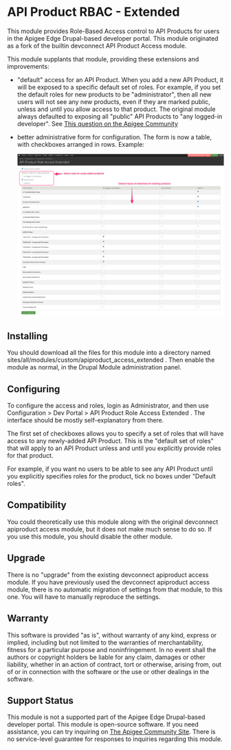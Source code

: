 # API Product RBAC - Extended

This module provides Role-Based Access control to API Products for users in the Apigee
Edge Drupal-based developer portal. This module originated as a fork of the builtin
devconnect API Product Access module.

This module supplants that module, providing these extensions and improvements:

* "default" access for an API Product.
  When you add a new API Product, it will be exposed to a specific default set of roles. For
  example, if you set the default roles for new products to be "administrator", then all new users
  will not see any new products, even if they are marked public, unless and until you allow access
  to that product.  The original module always defaulted to exposing all "public" API Products to
  "any logged-in developer".  See [This question on the Apigee
  Community](https://community.apigee.com/questions/46219/api-product-role-access-default-value.html)

* better administrative form for configuration.
  The form is now a table, with checkboxes arranged in rows.  Example:

  ![admin config panel](images/API_Product_Role_Access_Extended_Admin_Panel.png "Admin Panel Snap 1")



## Installing

You should download all the files for this module into a directory named
sites/all/modules/custom/apiproduct_access_extended .  Then enable the module as normal,
in the Drupal Module administration panel.

## Configuring

To configure the access and roles, login as Administrator, and then use Configuration >
Dev Portal > API Product Role Access Extended .  The interface should be mostly
self-explanatory from there.

The first set of checkboxes allows you to specify a set of roles that will have access
to any newly-added API Product. This is the "default set of roles" that will apply to an
API Product unless and until you explicitly provide roles for that product.

For example, if you want no users to be able to see any API Product until you explicitly
specifies roles for the product, tick no boxes under "Default roles".


## Compatibility

You could theoretically use this module along with the original devconnect apiproduct access module, but
it does not make much sense to do so.  If you use this module, you should disable the other module.


## Upgrade

There is no "upgrade" from the existing devconnect apiproduct access module.  If you
have previously used the devconnect apiproduct access module, there is no automatic
migration of settings from that module, to this one.  You will have to manually
reproduce the settings.

## Warranty

This software is provided "as is", without warranty of any kind, express or implied,
including but not limited to the warranties of merchantability, fitness for a particular
purpose and noninfringement. In no event shall the authors or copyright holders be
liable for any claim, damages or other liability, whether in an action of contract, tort
or otherwise, arising from, out of or in connection with the software or the use or
other dealings in the software.

## Support Status

This module is not a supported part of the Apigee Edge Drupal-based developer portal.
This module is open-source software. If you need assistance, you can try inquiring on
[The Apigee Community Site](https://community.apigee.com).  There is no service-level
guarantee for responses to inquiries regarding this module.

